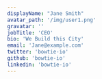 ```yaml
---
displayName: "Jane Smith"
avatar_path: '/img/user1.png'
gravatar: ''
jobTitle: 'CEO'
bio: 'We Build this City'
email: 'Jane@example.com'
twitter: 'bowtie-io'
github: 'bowtie-io'
linkedin: 'bowtie-io'
---
```


